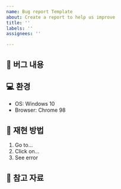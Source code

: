 ```yaml
---
name: Bug report Template
about: Create a report to help us improve
title: ''
labels: ''
assignees: ''

---
```


## 🐞 버그 내용
[//]: # (발생한 버그의 내용을 간략히 작성합니다.)

## 💻 환경
[//]: # (OS, 브라우저, 버전 정보 등 재현 환경을 기재합니다.)

- OS: Windows 10
- Browser: Chrome 98

## 🔁 재현 방법
[//]: # (버그를 재현할 수 있는 단계를 자세히 작성합니다.)
1. Go to...
2. Click on...
3. See error

## 📎 참고 자료
[//]: # (스크린샷, 로그, 참고 링크 등 추가 자료를 첨부합니다.)
